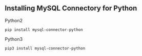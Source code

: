 ## Installing MySQL Connectory for Python

Python2
```console
pip install mysql-connector-python
```

Python3
```console
pip3 install mysql-connector-python
```